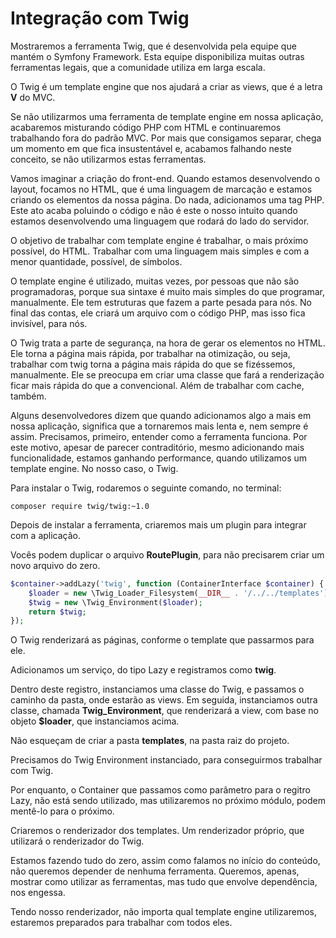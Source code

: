 # Integração com Twig

Mostraremos a ferramenta Twig, que é desenvolvida pela equipe que mantém o Symfony Framework. Esta equipe disponibiliza muitas outras ferramentas legais, que a comunidade utiliza em larga escala.

O Twig é um template engine que nos ajudará a criar as views, que é a letra **V** do MVC.

Se não utilizarmos uma ferramenta de template engine em nossa aplicação, acabaremos misturando código PHP com HTML e continuaremos trabalhando fora do padrão MVC. Por mais que consigamos separar, chega um momento em que fica insustentável e, acabamos falhando neste conceito, se não utilizarmos estas ferramentas.

Vamos imaginar a criação do front-end. Quando estamos desenvolvendo o layout, focamos no HTML, que é uma linguagem de marcação e estamos criando os elementos da nossa página. Do nada, adicionamos uma tag PHP. Este ato acaba poluindo o código e não é este o nosso intuito quando estamos desenvolvendo uma linguagem que rodará do lado do servidor.

O objetivo de trabalhar com template engine é trabalhar, o mais próximo possível, do HTML. Trabalhar com uma linguagem mais simples e com a menor quantidade, possível, de símbolos.

O template engine é utilizado, muitas vezes, por pessoas que não são programadoras, porque sua sintaxe é muito mais simples do que programar, manualmente. Ele tem estruturas que fazem a parte pesada para nós. No final das contas, ele criará um arquivo com o código PHP, mas isso fica invisível, para nós.

O Twig trata a parte de segurança, na hora de gerar os elementos no HTML. Ele torna a página mais rápida, por trabalhar na otimização, ou seja, trabalhar com twig torna a página mais rápida do que se fizéssemos, manualmente. Ele se preocupa em criar uma classe que fará a renderização ficar mais rápida do que a convencional. Além de trabalhar com cache, também.

Alguns desenvolvedores dizem que quando adicionamos algo a mais em nossa aplicação, significa que a tornaremos mais lenta e, nem sempre é assim. Precisamos, primeiro, entender como a ferramenta funciona. Por este motivo, apesar de parecer contraditório, mesmo adicionando mais funcionalidade, estamos ganhando performance, quando utilizamos um template engine. No nosso caso, o Twig.

Para instalar o Twig, rodaremos o seguinte comando, no terminal:

`composer require twig/twig:~1.0`

Depois de instalar a ferramenta, criaremos mais um plugin para integrar com a aplicação.

Vocês podem duplicar o arquivo **RoutePlugin**, para não precisarem criar um novo arquivo do zero.

```php
$container->addLazy('twig', function (ContainerInterface $container) {
    $loader = new \Twig_Loader_Filesystem(__DIR__ . '/../../templates');
    $twig = new \Twig_Environment($loader);
    return $twig;
});
```

O Twig renderizará as páginas, conforme o template que passarmos para ele.

Adicionamos um serviço, do tipo Lazy e registramos como **twig**.

Dentro deste registro, instanciamos uma classe do Twig, e passamos o caminho da pasta, onde estarão as views. Em seguida, instanciamos outra classe, chamada **Twig_Environment**, que renderizará a view, com base no objeto **$loader**, que instanciamos acima.

Não esqueçam de criar a pasta **templates**, na pasta raiz do projeto.

Precisamos do Twig Environment instanciado, para conseguirmos trabalhar com Twig.

Por enquanto, o Container que passamos como parâmetro para o regitro Lazy, não está sendo utilizado, mas utilizaremos no próximo módulo, podem mentê-lo para o próximo.

Criaremos o renderizador dos templates. Um renderizador próprio, que utilizará o renderizador do Twig.

Estamos fazendo tudo do zero, assim como falamos no início do conteúdo, não queremos depender de nenhuma ferramenta. Queremos, apenas, mostrar como utilizar as ferramentas, mas tudo que envolve dependência, nos engessa.

Tendo nosso renderizador, não importa qual template engine utilizaremos, estaremos preparados para trabalhar com todos eles.
